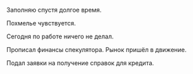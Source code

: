 Заполняю спустя долгое время.

Похмелье чувствуется.

Сегодня по работе ничего не делал.

Прописал финансы спекулятора. Рынок пришёл в движение.

Подал заявки на получение справок для кредита.